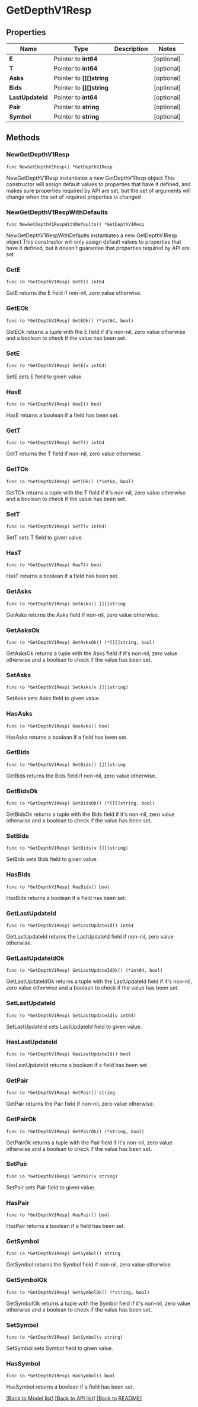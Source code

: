 # GetDepthV1Resp

## Properties

Name | Type | Description | Notes
------------ | ------------- | ------------- | -------------
**E** | Pointer to **int64** |  | [optional] 
**T** | Pointer to **int64** |  | [optional] 
**Asks** | Pointer to **[][]string** |  | [optional] 
**Bids** | Pointer to **[][]string** |  | [optional] 
**LastUpdateId** | Pointer to **int64** |  | [optional] 
**Pair** | Pointer to **string** |  | [optional] 
**Symbol** | Pointer to **string** |  | [optional] 

## Methods

### NewGetDepthV1Resp

`func NewGetDepthV1Resp() *GetDepthV1Resp`

NewGetDepthV1Resp instantiates a new GetDepthV1Resp object
This constructor will assign default values to properties that have it defined,
and makes sure properties required by API are set, but the set of arguments
will change when the set of required properties is changed

### NewGetDepthV1RespWithDefaults

`func NewGetDepthV1RespWithDefaults() *GetDepthV1Resp`

NewGetDepthV1RespWithDefaults instantiates a new GetDepthV1Resp object
This constructor will only assign default values to properties that have it defined,
but it doesn't guarantee that properties required by API are set

### GetE

`func (o *GetDepthV1Resp) GetE() int64`

GetE returns the E field if non-nil, zero value otherwise.

### GetEOk

`func (o *GetDepthV1Resp) GetEOk() (*int64, bool)`

GetEOk returns a tuple with the E field if it's non-nil, zero value otherwise
and a boolean to check if the value has been set.

### SetE

`func (o *GetDepthV1Resp) SetE(v int64)`

SetE sets E field to given value.

### HasE

`func (o *GetDepthV1Resp) HasE() bool`

HasE returns a boolean if a field has been set.

### GetT

`func (o *GetDepthV1Resp) GetT() int64`

GetT returns the T field if non-nil, zero value otherwise.

### GetTOk

`func (o *GetDepthV1Resp) GetTOk() (*int64, bool)`

GetTOk returns a tuple with the T field if it's non-nil, zero value otherwise
and a boolean to check if the value has been set.

### SetT

`func (o *GetDepthV1Resp) SetT(v int64)`

SetT sets T field to given value.

### HasT

`func (o *GetDepthV1Resp) HasT() bool`

HasT returns a boolean if a field has been set.

### GetAsks

`func (o *GetDepthV1Resp) GetAsks() [][]string`

GetAsks returns the Asks field if non-nil, zero value otherwise.

### GetAsksOk

`func (o *GetDepthV1Resp) GetAsksOk() (*[][]string, bool)`

GetAsksOk returns a tuple with the Asks field if it's non-nil, zero value otherwise
and a boolean to check if the value has been set.

### SetAsks

`func (o *GetDepthV1Resp) SetAsks(v [][]string)`

SetAsks sets Asks field to given value.

### HasAsks

`func (o *GetDepthV1Resp) HasAsks() bool`

HasAsks returns a boolean if a field has been set.

### GetBids

`func (o *GetDepthV1Resp) GetBids() [][]string`

GetBids returns the Bids field if non-nil, zero value otherwise.

### GetBidsOk

`func (o *GetDepthV1Resp) GetBidsOk() (*[][]string, bool)`

GetBidsOk returns a tuple with the Bids field if it's non-nil, zero value otherwise
and a boolean to check if the value has been set.

### SetBids

`func (o *GetDepthV1Resp) SetBids(v [][]string)`

SetBids sets Bids field to given value.

### HasBids

`func (o *GetDepthV1Resp) HasBids() bool`

HasBids returns a boolean if a field has been set.

### GetLastUpdateId

`func (o *GetDepthV1Resp) GetLastUpdateId() int64`

GetLastUpdateId returns the LastUpdateId field if non-nil, zero value otherwise.

### GetLastUpdateIdOk

`func (o *GetDepthV1Resp) GetLastUpdateIdOk() (*int64, bool)`

GetLastUpdateIdOk returns a tuple with the LastUpdateId field if it's non-nil, zero value otherwise
and a boolean to check if the value has been set.

### SetLastUpdateId

`func (o *GetDepthV1Resp) SetLastUpdateId(v int64)`

SetLastUpdateId sets LastUpdateId field to given value.

### HasLastUpdateId

`func (o *GetDepthV1Resp) HasLastUpdateId() bool`

HasLastUpdateId returns a boolean if a field has been set.

### GetPair

`func (o *GetDepthV1Resp) GetPair() string`

GetPair returns the Pair field if non-nil, zero value otherwise.

### GetPairOk

`func (o *GetDepthV1Resp) GetPairOk() (*string, bool)`

GetPairOk returns a tuple with the Pair field if it's non-nil, zero value otherwise
and a boolean to check if the value has been set.

### SetPair

`func (o *GetDepthV1Resp) SetPair(v string)`

SetPair sets Pair field to given value.

### HasPair

`func (o *GetDepthV1Resp) HasPair() bool`

HasPair returns a boolean if a field has been set.

### GetSymbol

`func (o *GetDepthV1Resp) GetSymbol() string`

GetSymbol returns the Symbol field if non-nil, zero value otherwise.

### GetSymbolOk

`func (o *GetDepthV1Resp) GetSymbolOk() (*string, bool)`

GetSymbolOk returns a tuple with the Symbol field if it's non-nil, zero value otherwise
and a boolean to check if the value has been set.

### SetSymbol

`func (o *GetDepthV1Resp) SetSymbol(v string)`

SetSymbol sets Symbol field to given value.

### HasSymbol

`func (o *GetDepthV1Resp) HasSymbol() bool`

HasSymbol returns a boolean if a field has been set.


[[Back to Model list]](../README.md#documentation-for-models) [[Back to API list]](../README.md#documentation-for-api-endpoints) [[Back to README]](../README.md)


